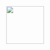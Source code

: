 <img src="https://i.goopics.net/x8mAQ.png" alt="" data-canonical-src="https://gyazo.com/eb5c5741b6a9a16c692170a41a49c858.png" width="100" height="100" />